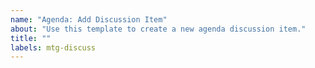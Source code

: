 ```yaml
---
name: "Agenda: Add Discussion Item"
about: "Use this template to create a new agenda discussion item."
title: ""
labels: mtg-discuss
---
```


<!-- These agenda items are discussion points, and are typically used to gather group feedback on a topic. -->
